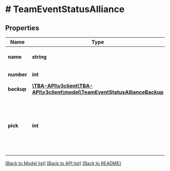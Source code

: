 # # TeamEventStatusAlliance

## Properties

Name | Type | Description | Notes
------------ | ------------- | ------------- | -------------
**name** | **string** | Alliance name, may be null. | [optional] 
**number** | **int** | Alliance number. | 
**backup** | [**\TBA-API\v3client\TBA-API\v3client\model\TeamEventStatusAllianceBackup**](TeamEventStatusAllianceBackup.md) |  | [optional] 
**pick** | **int** | Order the team was picked in the alliance from 0-2, with 0 being alliance captain. | 

[[Back to Model list]](../../README.md#documentation-for-models) [[Back to API list]](../../README.md#documentation-for-api-endpoints) [[Back to README]](../../README.md)


